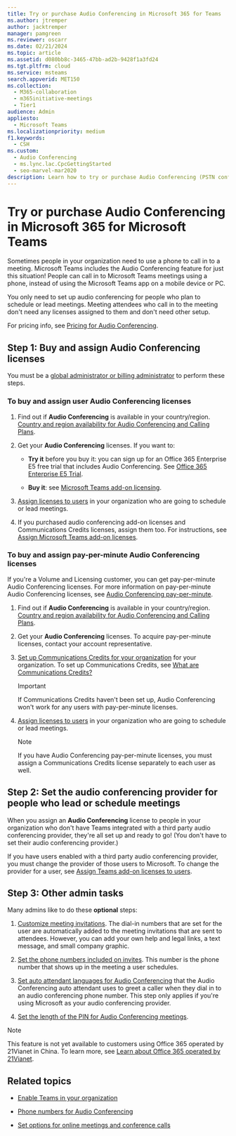 ```yaml
---
title: Try or purchase Audio Conferencing in Microsoft 365 for Teams
ms.author: jtremper
author: jacktremper
manager: pamgreen
ms.reviewer: oscarr
ms.date: 02/21/2024
ms.topic: article
ms.assetid: d080bb8c-3465-47bb-ad2b-9428f1a3fd24
ms.tgt.pltfrm: cloud
ms.service: msteams
search.appverid: MET150
ms.collection: 
  - M365-collaboration
  - m365initiative-meetings
  - Tier1
audience: Admin
appliesto: 
  - Microsoft Teams
ms.localizationpriority: medium
f1.keywords: 
  - CSH
ms.custom: 
  - Audio Conferencing
  - ms.lync.lac.CpcGettingStarted
  - seo-marvel-mar2020
description: Learn how to try or purchase Audio Conferencing (PSTN conferencing) licenses for Microsoft 365 or Office 365 to set up conference calls that people can dial in to. 
---
```


# Try or purchase Audio Conferencing in Microsoft 365 for Microsoft Teams

Sometimes people in your organization need to use a phone to call in to a meeting. Microsoft Teams includes the Audio Conferencing feature for just this situation! People can call in to Microsoft Teams meetings using a phone, instead of using the Microsoft Teams app on a mobile device or PC.

You only need to set up audio conferencing for people who plan to schedule or lead meetings. Meeting attendees who call in to the meeting don't need any licenses assigned to them and don't need other setup.

For pricing info, see [Pricing for Audio Conferencing](https://www.microsoft.com/microsoft-teams/audio-conferencing?rtc=3).

## Step 1: Buy and assign Audio Conferencing licenses

You must be a [global administrator or billing administrator](https://support.office.com/article/da585eea-f576-4f55-a1e0-87090b6aaa9d) to perform these steps.

### To buy and assign user Audio Conferencing licenses

1. Find out if **Audio Conferencing** is available in your country/region. [Country and region availability for Audio Conferencing and Calling Plans](country-and-region-availability-for-audio-conferencing-and-calling-plans/country-and-region-availability-for-audio-conferencing-and-calling-plans.md).

2. Get your **Audio Conferencing** licenses. If you want to:

   - **Try it** before you buy it: you can sign up for an Office 365 Enterprise E5 free trial that includes Audio Conferencing. See [Office 365 Enterprise E5 Trial](https://portal.office.com/Signup?OfferId=101bde18-5ffb-4d79-a47b-f5b2c62525b3).

   - **Buy it**: see [Microsoft Teams add-on licensing](./teams-add-on-licensing/microsoft-teams-add-on-licensing.md).

3. [Assign licenses to users](/microsoft-365/admin/manage/assign-licenses-to-users) in your organization who are going to schedule or lead meetings.

4. If you purchased audio conferencing add-on licenses and Communications Credits licenses, assign them too. For instructions, see [Assign Microsoft Teams add-on licenses](./teams-add-on-licensing/microsoft-teams-add-on-licensing.md).

### To buy and assign pay-per-minute Audio Conferencing licenses

If you're a Volume and Licensing customer, you can get pay-per-minute Audio Conferencing licenses. For more information on pay-per-minute Audio Conferencing licenses, see [Audio Conferencing pay-per-minute](audio-conferencing-pay-per-minute.md).
  
1. Find out if **Audio Conferencing** is available in your country/region. [Country and region availability for Audio Conferencing and Calling Plans](country-and-region-availability-for-audio-conferencing-and-calling-plans/country-and-region-availability-for-audio-conferencing-and-calling-plans.md).

2. Get your **Audio Conferencing** licenses. To acquire pay-per-minute licenses, contact your account representative.

3. [Set up Communications Credits for your organization](set-up-communications-credits-for-your-organization.md) for your organization. To set up Communications Credits, see [What are Communications Credits?](what-are-communications-credits.md)

    > [!IMPORTANT]
    > If Communications Credits haven't been set up, Audio Conferencing won't work for any users with pay-per-minute licenses.

4. [Assign licenses to users](/microsoft-365/admin/manage/assign-licenses-to-users) in your organization who are going to schedule or lead meetings.

    > [!NOTE]
    > If you have Audio Conferencing pay-per-minute licenses, you must assign a Communications Credits license separately to each user as well.

## Step 2: Set the audio conferencing provider for people who lead or schedule meetings

When you assign an **Audio Conferencing** license to people in your organization who don't have Teams integrated with a third party audio conferencing provider, they're all set up and ready to go! (You don't have to set their audio conferencing provider.)

If you have users enabled with a third party audio conferencing provider, you must change the provider of those users to Microsoft. To change the provider for a user, see [Assign Teams add-on licenses to users](teams-add-on-licensing/assign-teams-add-on-licenses.md).

## Step 3: Other admin tasks

Many admins like to do these **optional** steps:

1. [Customize meeting invitations](meeting-settings-in-teams.md#customize-meeting-invitations). The dial-in numbers that are set for the user are automatically added to the meeting invitations that are sent to attendees. However, you can add your own help and legal links, a text message, and small company graphic.

2. [Set the phone numbers included on invites](set-the-phone-numbers-included-on-invites-in-teams.md). This number is the phone number that shows up in the meeting a user schedules.

3. [Set auto attendant languages for Audio Conferencing](set-auto-attendant-languages-for-audio-conferencing-in-teams.md) that the Audio Conferencing auto attendant uses to greet a caller when they dial in to an audio conferencing phone number. This step only applies if you're using Microsoft as your audio conferencing provider.

4. [Set the length of the PIN for Audio Conferencing meetings](set-the-pin-length-for-audio-conferencing-meetings-in-teams.md).

> [!NOTE]
> This feature is not yet available to customers using Office 365 operated by 21Vianet in China. To learn more, see [Learn about Office 365 operated by 21Vianet](https://support.office.com/article/A8AB5061-3346-4DA0-BB7C-5260822B53AE).

## Related topics

- [Enable Teams in your organization](office-365-set-up.md)

- [Phone numbers for Audio Conferencing](phone-numbers-for-audio-conferencing-in-teams.md)

- [Set options for online meetings and conference calls](https://support.office.com/article/DCD1CA39-0C1F-466C-9573-F04138FEF5E2)
